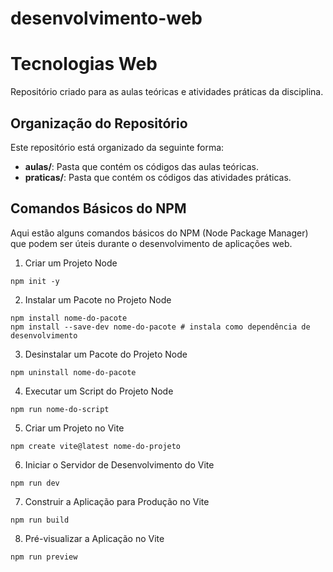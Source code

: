 # desenvolvimento-web
# Tecnologias Web
Repositório criado para as aulas teóricas e atividades práticas da disciplina.
## Organização do Repositório
Este repositório está organizado da seguinte forma:
- **aulas/**: Pasta que contém os códigos das aulas teóricas.
- **praticas/**: Pasta que contém os códigos das atividades práticas.
## Comandos Básicos do NPM
Aqui estão alguns comandos básicos do NPM (Node Package Manager) que podem ser
úteis durante o desenvolvimento de aplicações web.
1. Criar um Projeto Node
```shell
npm init -y
```
2. Instalar um Pacote no Projeto Node
```shell
npm install nome-do-pacote
npm install --save-dev nome-do-pacote # instala como dependência de
desenvolvimento
```
3. Desinstalar um Pacote do Projeto Node
```shell
npm uninstall nome-do-pacote
```
4. Executar um Script do Projeto Node
```shell
npm run nome-do-script
```
5. Criar um Projeto no Vite
```shell
npm create vite@latest nome-do-projeto
```
6. Iniciar o Servidor de Desenvolvimento do Vite
```shell
npm run dev
```
7. Construir a Aplicação para Produção no Vite
```shell
npm run build
```
8. Pré-visualizar a Aplicação no Vite
```shell
npm run preview
```